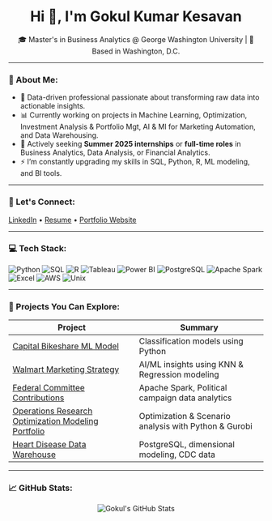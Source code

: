 <h1 align="center">Hi 👋, I'm Gokul Kumar Kesavan</h1>

<p align="center">
🎓 Master's in Business Analytics @ George Washington University | 📍 Based in Washington, D.C.
</p>

---

### 🧠 About Me:
- 🌟 Data-driven professional passionate about transforming raw data into actionable insights.
- 📊 Currently working on projects in Machine Learning, Optimization, Investment Analysis & Portfolio Mgt, AI & Ml for Marketing Automation, and Data Warehousing.
- 💼 Actively seeking **Summer 2025 internships** or **full-time roles** in Business Analytics, Data Analysis, or Financial Analytics.
- ⚡ I’m constantly upgrading my skills in SQL, Python, R, ML modeling, and BI tools.

---

### 🔗 Let's Connect:
[LinkedIn](https://www.linkedin.com/in/gokul-kumar-kesavan/) • [Resume](LinkToYourResume.pdf) • [Portfolio Website](https://yourwebsite.com)

---

### 💻 Tech Stack:
![Python](https://img.shields.io/badge/-Python-3776AB?style=flat&logo=python&logoColor=white)
![SQL](https://img.shields.io/badge/-SQL-4479A1?style=flat&logo=postgresql&logoColor=white)
![R](https://img.shields.io/badge/-R-276DC3?style=flat&logo=r&logoColor=white)
![Tableau](https://img.shields.io/badge/-Tableau-E97627?style=flat&logo=tableau&logoColor=white)
![Power BI](https://img.shields.io/badge/-PowerBI-F2C811?style=flat&logo=powerbi&logoColor=black)
![PostgreSQL](https://img.shields.io/badge/-PostgreSQL-336791?style=flat&logo=postgresql&logoColor=white)
![Apache Spark](https://img.shields.io/badge/-Apache%20Spark-E25A1C?style=flat&logo=apachespark&logoColor=white)
![Excel](https://img.shields.io/badge/-Excel-217346?style=flat&logo=microsoft-excel&logoColor=white)
![AWS](https://img.shields.io/badge/-AWS-232F3E?style=flat&logo=amazonaws&logoColor=white)
![Unix](https://img.shields.io/badge/-Unix-333333?style=flat&logo=linux&logoColor=white)

---

### 📂 Projects You Can Explore:
| Project | Summary |
|--------|---------|
| [Capital Bikeshare ML Model](https://github.com/gokulkumar1014/Capital-Bikeshare-ML-Supervised) | Classification models using Python |
| [Walmart Marketing Strategy](https://github.com/gokulkumar1014/Walmart-Rollback-Pricing-Strategy-Optimization) | AI/ML insights using KNN & Regression modeling |
| [Federal Committee Contributions](https://github.com/gokulkumar1014/federal-committees-contribution-analysis) | Apache Spark, Political campaign data analytics |
| [Operations Research Optimization Modeling Portfolio](https://github.com/gokulkumar1014/Operations-Research-Optimization-Modeling-Portfolio) | Optimization & Scenario analysis with Python & Gurobi |
| [Heart Disease Data Warehouse](https://github.com/gokulkumar1014/indicators-of-heart-disease) | PostgreSQL, dimensional modeling, CDC data |

---

### 📈 GitHub Stats:
<p align="center">
  <img src="https://github-readme-stats.vercel.app/api?username=gokulkumar1014&show_icons=true&theme=radical" alt="Gokul's GitHub Stats" />
</p>

